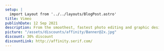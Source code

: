 ```yaml
---
setup: |
  import Layout from '../../layouts/BlogPost.astro'
title: Vimeo
publishDate: 12 Sep 2021
description: From the smoothest, fastest photo editing and graphic design software to the most powerful publishing software, Affinity ...
picture: "/assets/discounts/affinity/Banner@2x.jpg"
discount: 30% discount
discountLink: http://affinity.serif.com/
---
```

